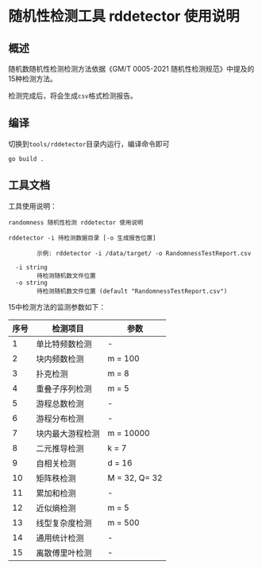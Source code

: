 # 随机性检测工具 rddetector 使用说明

## 概述

随机数随机性检测检测方法依据《GM/T 0005-2021 随机性检测规范》中提及的15种检测方法。

检测完成后，将会生成`csv`格式检测报告。

## 编译

切换到`tools/rddetector`目录内运行，编译命令即可

```
go build .
```

## 工具文档

工具使用说明：

```
randomness 随机性检测 rddetector 使用说明

rddetector -i 待检测数据目录 [-o 生成报告位置]

        示例: rddetector -i /data/target/ -o RandomnessTestReport.csv

  -i string
        待检测随机数文件位置
  -o string
        待检测随机数文件位置 (default "RandomnessTestReport.csv")

```

15中检测方法的监测参数如下：

序号 | 检测项目 | 参数 |
 --- | --- | --- |
1 | 单比特频数检测     | - |
2 | 块内频数检测      | m = 100 |
3 | 扑克检测        | m = 8 |
4 | 重叠子序列检测     | m = 5 |
5 | 游程总数检测      | - |
6 | 游程分布检测      | - |
7 | 块内最大游程检测 | m = 10000 |
8 | 二元推导检测      | k = 7 |
9 | 自相关检测       | d = 16 |
10 |  矩阵秩检测      | M = 32, Q= 32 |
11 |  累加和检测      | - |
12 |  近似熵检测      | m = 5 |
13 |  线型复杂度检测    | m = 500 |
14 |  通用统计检测     | - |
15 |  离散傅里叶检测    | - |

